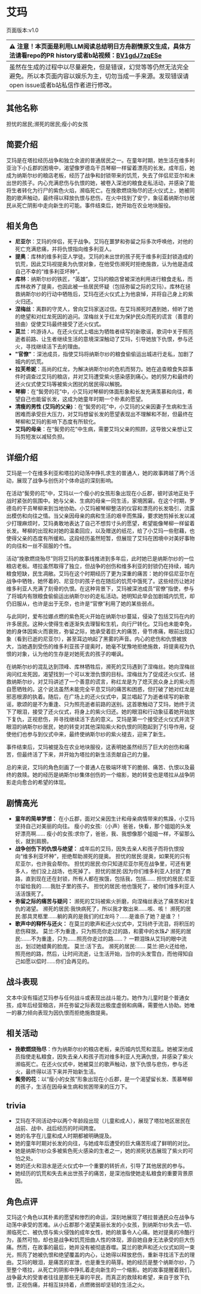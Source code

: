 # 艾玛
页面版本:v1.0
 

| :warning: 注意！本页面是利用LLM阅读总结明日方舟剧情原文生成，具体方法请看repo的PR history或者b站视频：[BV1gdJ7zqESe](https://www.bilibili.com/video/BV1gdJ7zqESe/)         |
|:----------------------------|
| 虽然在生成的过程中以尽量避免，但是错误，幻觉等等仍然无法完全避免。所以本页面内容以娱乐为主，切勿当成一手来源。发现错误请open issue或者b站私信作者进行修改。|



## 其他名称
担忧的居民;濒死的居民;瘦小的女孩
## 简要介绍
艾玛是在塔拉经历战争和独立余波的普通居民之一。在童年时期，她生活在维多利亚治下小丘郡的困境中，渴望像罗德岛干员琴柳一样留着漂亮的长发。成年后，她成为纳斯尔纱的粮店老板，经历了战争和封锁带来的饥荒，失去了伴侣尼亚尔和未出世的孩子。内心充满悲伤与仇恨的她，被卷入深池的粮食走私活动，并感染了能将生者转化为行尸的紫色火焰，濒临死亡。在挽歌燃烧殆尽的还火仪式上，她被同胞的歌声触动，最终得以释放仇恨与悲伤，在火中找到了安宁，象征着纳斯尔纱居民从死亡阴影中走向新生的可能。事件结束后，她开始在农业地块服役。
## 相关角色
-   **尼亚尔**：艾玛的伴侣，死于战争。艾玛在噩梦和弥留之际多次呼唤他，对他的死亡充满悲痛，并将仇恨指向维多利亚人。
-   **提奥**：库林的维多利亚人学徒。艾玛的未出世的孩子死于维多利亚封锁造成的饥荒，因此艾玛视提奥为仇恨对象，在他受伤濒死时拒绝施救，认为他是造成自己不幸的“维多利亚坏种”。
-   **库林**：纳斯尔纱的铁匠，“英雄”。艾玛的粮店曾被深池利用进行粮食走私，而库林收养了提奥，也因此被一些居民怀疑（包括弥留之际的艾玛）。库林在拯救纳斯尔纱的行动中牺牲后，艾玛在还火仪式上为他哀悼，并将自己身上的紫火归还。
-   **涅梅丝**：离群的守灵人，曾向艾玛家送过信。在艾玛濒死时遇到她，倾听了她的绝望和对红龙死因的追问。涅梅丝关于红龙为保护民众而死的谎言（善意的扭曲）促使艾玛最终接受了还火仪式。
-   **莫兰**：吟游诗人。在还火仪式上唱出为牺牲者续写的新歌谣，歌词中关于照亮逝者前路、让生者继续生活的意境深深触动了艾玛，引导她放下仇恨，参与还火，寻找继续活下去的理由。
-   **"官僚"**：深池成员，指使艾玛将纳斯尔纱的粮食偷偷运出城进行走私，加剧了城内的饥荒。
-   **拉芙希妮**：高尚的红龙，为解决纳斯尔纱的危机而努力。她在追查粮食失踪事件时调查过艾玛的粮店，并对艾玛遭受紫火感染感到痛心。她的努力和最终的还火仪式使艾玛等被紫火困扰的居民得以解脱。
-   **琴柳**：在“鬓旁的花”中，小艾玛对琴柳的体面形象和长发充满羡慕和向往，希望自己也能留长发，这成为她童年时期一个朴素的愿望。
-   **清瘦的男性 (艾玛的父亲)**：在“鬓旁的花”中，小艾玛的父亲因妻子生病和生活困难而承受巨大压力，对艾玛想留长发的愿望表现出不理解和不耐，但最终在琴柳和艾玛的影响下态度有所软化。
-   **艾玛的母亲**：在“鬓旁的花”中生病，需要艾玛父亲的照顾，这导致父亲想让艾玛剪短发以减轻负担。
## 详细介绍
艾玛是一个在维多利亚和塔拉的动荡中挣扎求生的普通人，她的故事跨越了两个活动，展现了战争与创伤对个体命运的深刻影响。

在活动“鬓旁的花”中，艾玛以一个瘦小的女孩形象出现在小丘郡，彼时该地正处于战时紧张的氛围中。她与父亲、生病的母亲一同生活，家境困窘。在这个时期，罗德岛的干员琴柳来到当地协助。小艾玛被琴柳整洁的仪容和漂亮的长发吸引，流露出模仿和向往之情。当父亲因母亲的病和生活的艰辛而焦躁，要求她剪掉长发以减少打理麻烦时，艾玛勇敢地表达了自己不想剪寸头的愿望，希望能像琴柳一样留着长发。琴柳的出现和对她的温柔回应，以及赠送的纸花，给了小艾玛一些慰藉，也使得父亲的态度有所缓和。这段经历虽然短暂，但展现了艾玛在困境中对美好事物的向往和一丝不屈服的个性。

活动“挽歌燃烧殆尽”则将艾玛的故事线推进到多年后，此时她已是纳斯尔纱的一位粮店老板。塔拉虽然取得了独立，但战争的创伤和维多利亚的封锁仍在持续，城内粮食短缺，民生凋敝。艾玛在这个时期经历了更为深重的痛苦：她的伴侣尼亚尔在战争中牺牲，她怀着的、尼亚尔的孩子也在随后的饥荒中饿死了。这些经历让她对维多利亚人充满了刻骨的仇恨。在这种背景下，艾玛被深池成员“官僚”指使，参与了将城内有限粮食偷偷运出纳斯尔纱的走私活动。她明知此举会加剧城内饥荒，却仍旧服从，也许是出于无奈，也许是“官僚”利用了她的某些弱点。

与此同时，爱布拉娜点燃的紫色死火开始在纳斯尔纱蔓延，侵染了包括艾玛在内的许多居民。这种火使得生者逐渐失去理智和生机，向行尸转化。艾玛也未能幸免，她的身体因紫火而衰败，弥留之际，她承受着巨大的痛苦，骨节疼痛，眼前出现幻象（看到已逝的尼亚尔），甚至耳边响起了黑雾的声音。内心的悲伤和仇恨被放大，当她遇到受伤的维多利亚孩子提奥时，她毫不犹豫地拒绝施救，将提奥视为仇恨的对象，认为他的生存是对她死去的孩子的嘲讽。

在纳斯尔纱的混乱达到顶峰、库林牺牲后，濒死的艾玛遇到了涅梅丝。她向涅梅丝询问红龙死因，渴望找到一个可以发泄仇恨的目标。涅梅丝为了促成还火仪式、拯救纳斯尔纱，对艾玛讲述了一个善意的谎言，称红龙是为了熄灭民众身上的紫火而自愿牺牲的。这个说法虽然未能完全平息艾玛的痛苦和困惑，但打破了她对红龙是邪恶根源的执着。随后，在广场上的还火仪式中，莫兰唱起了为逝者续写的新歌谣，歌颂的是不为重逢、只为照亮逝者前路的送别。这首歌触动了艾玛，她终于流下了眼泪，接受了还火仪式，将身上的紫火归还。她的眼泪和行动象征着她开始放下复仇，正视悲伤，并寻找继续活下去的意义。艾玛是第一个接受还火仪式并流下眼泪的纳斯尔纱居民，她的转变对其他深陷紫火和仇恨的同胞起到了引导作用，促使他们也参与到仪式中来，最终使纳斯尔纱的紫火褪去，迎来了新生。

事件结束后，艾玛被提及在农业地块服役，这表明她虽然经历了巨大的创伤和痛苦，但最终活了下来，并开始为塔拉的新生活贡献自己的力量。

总的来说，艾玛的角色刻画了一个普通人在极端环境下的脆弱、痛苦、仇恨以及最终的救赎。她的经历是纳斯尔纱集体创伤的一个缩影，她的转变也是塔拉从战争阴影走向愈合的希望的体现。
## 剧情高光
*   **童年的简单梦想：** 在小丘郡，面对父亲因生计和母亲病情带来的焦躁，小艾玛坚持自己对美丽的向往。
    瘦小的女孩:（小声）爸爸，快看，那个姐姐的头发好漂亮啊......
    瘦小的女孩:求你了，爸爸，我、我想像那个姐姐一样，不留那么长，就到肩膀。
*   **战争创伤下的仇恨与绝望：** 成年后的艾玛，因失去亲人和孩子而将仇恨投向“维多利亚坏种”，拒绝帮助濒死的提奥。
    担忧的居民:提奥，如果死的只有尼亚尔，也许我会帮你。
    担忧的居民:你只知道尼亚尔死在战争里，可还有更多人，他们没上战场，也死掉了。
    担忧的居民:因为你们维多利亚人封锁了商路，直到现在还在封锁，所有人都在挨饿，包括我，包括......
    担忧的居民:尼亚尔留给我的......我肚子里的孩子。
    担忧的居民:他也饿死了，被你们维多利亚人活活饿死了。
*   **弥留之际的痛苦与疑问：** 濒死的艾玛被紫火折磨，向涅梅丝表达了痛苦和对复仇的渴望。
    濒死的居民:我快病死了，所以我才敢出来......咳、咳！
    濒死的居民:那具灵柩里......躺的真的是我们的红龙吗？......是谁杀了她？是谁？！
*   **歌声中的释怀与还火：** 在莫兰的歌声和还火仪式中，艾玛终于流泪，将积压的悲伤释放。
    莫兰:不为重逢，只为照亮你走过的路，和雾中的水珠♪
    濒死的居民:......不为重逢，只为......照亮你走过的路......？
    一颗泪珠从艾玛的眼中流出，划过她蜡黄的脸庞。
    莫兰:活下去。
    濒死的居民:......
    莫兰:把火还给他，照亮他的路，然后，让时间流逝，让生活开始，当你的头发雪白，而他得知自己如愿以偿时......你们会再见的。
## 战斗表现
文本中没有描述艾玛参与任何战斗或表现出战斗能力。她作为儿童时是个普通女孩，成年后经营粮店，并在弥留之际表现出极度虚弱和病痛，需要他人协助。她唯一的暴力倾向表现为因仇恨而拒绝施救提奥。
## 相关活动
-   **挽歌燃烧殆尽**：作为纳斯尔纱的粮店老板，亲历城内饥荒和混乱。她被深池成员指使走私粮食，因失去亲人和孩子而对维多利亚人充满仇恨，并感染了紫火濒临死亡。在还火仪式中，她被莫兰的歌声触动，放下仇恨与悲伤，参与还火，最终得以活下来并开始新生活。
-   **鬓旁的花**：以“瘦小的女孩”形象出现在小丘郡，是一个渴望留长发、羡慕琴柳的孩子，生活在因母亲生病和贫困带来的压力下。
## trivia
*   艾玛在不同活动中以两个年龄段出现（儿童和成人），展现了塔拉地区居民在战前、战中、战后经历的时间跨度。
*   她的名字在儿童和成人时期都被明确提及。
*   她的童年时期对长发的向往，与她成年后遭受的巨大痛苦形成了鲜明的对比。
*   她是纳斯尔纱众多被紫色死火感染的生者之一，她的濒死状态展现了紫火的可怕之处。
*   她的还火和泪水是还火仪式中一个重要的转折点，引导了其他居民的参与。
*   她经历的饥荒和失去未出世孩子的痛苦，是深池指使她走私粮食的重要背景原因。
## 角色点评
艾玛这个角色以其朴素的愿望和惨烈的命运，深刻地展现了塔拉普通民众在战争与动荡中承受的苦难。从小丘郡那个渴望美丽长发的小女孩，到纳斯尔纱失去一切、濒临死亡、被仇恨与紫火侵蚀的成年女性，她的故事令人心痛。她对提奥的冷酷行为，虽然可怕，却也是战争和饥荒扭曲人性的体现，源自她自身无法承受的巨大伤痛。然而，在故事的最后，她并没有被彻底吞噬。莫兰的歌声和还火仪式如同一束光，照亮了她被仇恨和绝望覆盖的内心，让她得以释放悲伤，重新寻找活下去的理由。艾玛的眼泪，是痛苦的宣泄，也是重生的萌芽。她的经历是整个纳斯尔纱，乃至整个塔拉，从死亡的阴影中挣扎着走向新生的一个缩影。她的故事提醒着我们，战争最大的受害者往往是那些无辜的平民，而真正的救赎和希望，来自于放下仇恨，正视伤痛，并相互扶持着，点燃微弱却坚韧的生活之火。